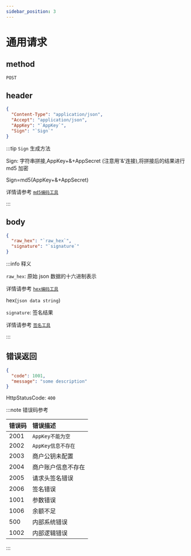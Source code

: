 ```yaml
---
sidebar_position: 3
---
```


# 通用请求

## method

`POST`

## header

```json
{
  "Content-Type": "application/json",
  "Accept": "application/json",
  "AppKey": "`AppKey`",
  "Sign": "`Sign`"
}
```

:::tip `Sign` 生成方法

Sign: 字符串拼接,AppKey+&+AppSecret (注意用'&'连接),将拼接后的结果进行 md5 加密

Sign=md5(AppKey+&+AppSecret)

详情请参考 [`md5编码工具`](./sign-tool#md5编码)

:::

## body

```json
{
  "raw_hex": "`raw_hex`",
  "signature": "`signature`"
}
```

:::info 释义

`raw_hex`: 原始 json 数据的十六进制表示

详情请参考 [`hex编码工具`](./sign-tool#hex编码)

hex(`json data string`)

`signature`: 签名结果

详情请参考 [`签名工具`](./sign-tool#签名)

:::

## 错误返回

```json
{
  "code": 1001,
  "message": "some description"
}
```

HttpStatusCode: `400`

:::note 错误码参考

| 错误码 | 错误描述           |
| :----- | :----------------- |
| 2001   | `AppKey不能为空`   |
| 2002   | `AppKey信息不存在` |
| 2003   | 商户公钥未配置     |
| 2004   | 商户账户信息不存在 |
| 2005   | 请求头签名错误     |
| 2006   | 签名错误           |
| 1001   | 参数错误           |
| 1006   | 余额不足           |
| 500    | 内部系统错误       |
| 1002   | 内部逻辑错误       |

:::
